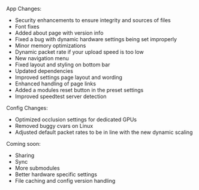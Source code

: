 App Changes:

* Security enhancements to ensure integrity and sources of files
* Font fixes
* Added about page with version info
* Fixed a bug with dynamic hardware settings being set improperly
* Minor memory optimizations
* Dynamic packet rate if your upload speed is too low
* New navigation menu
* Fixed layout and styling on bottom bar
* Updated dependencies
* Improved settings page layout and wording
* Enhanced handling of page links
* Added a modules reset button in the preset settings
* Improved speedtest server detection


Config Changes:
* Optimized occlusion settings for dedicated GPUs
* Removed buggy cvars on Linux
* Adjusted default packet rates to be in line with the new dynamic scaling


Coming soon:

* Sharing
* Sync
* More submodules
* Better hardware specific settings
* File caching and config version handling
